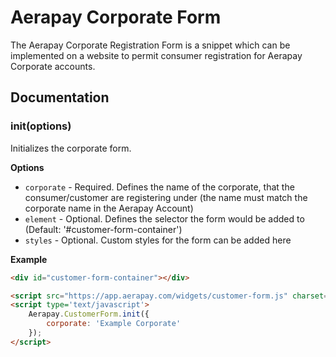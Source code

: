 # Aerapay Corporate Form

The Aerapay Corporate Registration Form is a snippet which can be implemented on a website to permit consumer registration for Aerapay Corporate accounts.

## Documentation

### init(options)

Initializes the corporate form.

__Options__

* `corporate` - Required. Defines the name of the corporate, that the consumer/customer are registering under (the name must match the corporate name in the Aerapay Account)
* `element` - Optional. Defines the selector the form would be added to (Default: '#customer-form-container')
* `styles` - Optional. Custom styles for the form can be added here

__Example__

```html
<div id="customer-form-container"></div>

<script src="https://app.aerapay.com/widgets/customer-form.js" charset="utf-8"></script>
<script type='text/javascript'>
    Aerapay.CustomerForm.init({
        corporate: 'Example Corporate'
    });
</script>
```
